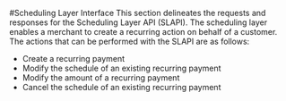 #Scheduling Layer Interface
This section delineates the requests and responses for the
Scheduling Layer API (SLAPI). The scheduling layer enables a
merchant to create a recurring action on behalf of a customer. The
actions that can be performed with the SLAPI are as follows:
* Create a recurring payment
* Modify the schedule of an existing recurring payment
* Modify the amount of a recurring payment
* Cancel the schedule of an existing recurring payment
